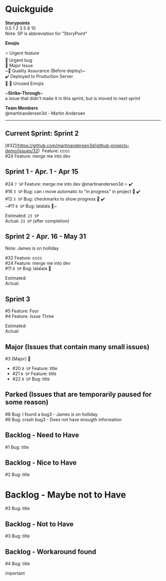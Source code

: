 # Quickguide

**Storypoints**  
0.5 1 2 3 5 8 10  
Note: SP is abbreviation for "StoryPoint"

**Emojis**

⭐ Urgent feature  
🐞 Urgent bug  
🚀 Major Issue  
~🔎 Quality Assurance (Before deploy)~  
✔️ Deployed to Production Server  
🍕 🍉 Unused Emojis

~**Strike-Through**~  
a issue that didn't make it in this sprint, but is moved to next sprint

**Team Members**  
@martinandersen3d - Martin Andersen

---

## Current Sprint: Sprint 2

\[#32\](https://github.com/martinandersen3d/github-projects-demo/issues/32)  Feature: cccc  
#24 Feature: merge me into dev

## Sprint 1 - Apr. 1 - Apr 15

#24 `7 SP` Feature: merge me into dev @martinandersen3d ⭐ ✔️  
#16 `3 SP` Bug: can i move automatic to "in progress" in project 🐞 ✔️  
#12 `5 SP` Bug: checkmarks to show progress 🐞 ✔️  
~#11 `8 SP` Bug: lalalala 🐞~

Estimated: `23 SP`  
Actual: `23 SP` (after completion)

## Sprint 2 - Apr. 16 - May 31

Note: James is on holliday

#32 Feature: cccc  
#24 Feature: merge me into dev  
#11 `8 SP` Bug: lalalala 🐞

Estimated:  
Actual:

## Sprint 3

#5 Feature: Four  
#4 Feature: Issue Three

Estimated:  
Actual:

## Major (Issues that contain many small issues)

#3 \[Major\] 🚀

*   #20 `8 SP` Feature: title
*   #21 `8 SP` Feature: title
*   #22 `8 SP` Bug: title

## Parked (Issues that are temporarily paused for some reason)

#8 Bug: I found a bug3 - James is on holliday  
#9 Bug: crash bug3 - Does not have enougth information

## Backlog - Need to Have

#1 Bug: title

## Backlog - Nice to Have

#2 Bug: title

# Backlog - Maybe not to Have

#3 Bug: title

## Backlog - Not to Have

#3 Bug: title

## Backlog - Workaround found

#4 Bug: title

important
